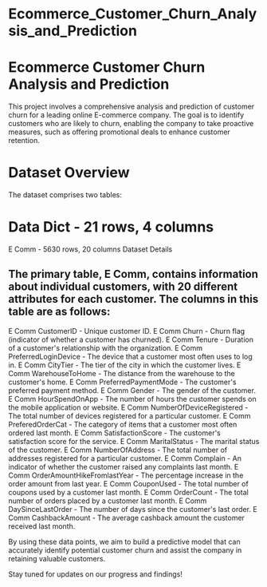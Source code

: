 # Ecommerce_Customer_Churn_Analysis_and_Prediction


# Ecommerce Customer Churn Analysis and Prediction
This project involves a comprehensive analysis and prediction of customer churn for a leading online E-commerce company. The goal is to identify customers who are likely to churn, enabling the company to take proactive measures, such as offering promotional deals to enhance customer retention.

# Dataset Overview
The dataset comprises two tables:

# Data Dict - 21 rows, 4 columns
E Comm - 5630 rows, 20 columns
Dataset Details


## The primary table, E Comm, contains information about individual customers, with 20 different attributes for each customer. The columns in this table are as follows:

E Comm CustomerID - Unique customer ID.
E Comm Churn - Churn flag (indicator of whether a customer has churned).
E Comm Tenure - Duration of a customer's relationship with the organization.
E Comm PreferredLoginDevice - The device that a customer most often uses to log in.
E Comm CityTier - The tier of the city in which the customer lives.
E Comm WarehouseToHome - The distance from the warehouse to the customer's home.
E Comm PreferredPaymentMode - The customer's preferred payment method.
E Comm Gender - The gender of the customer.
E Comm HourSpendOnApp - The number of hours the customer spends on the mobile application or website.
E Comm NumberOfDeviceRegistered - The total number of devices registered for a particular customer.
E Comm PreferedOrderCat - The category of items that a customer most often ordered last month.
E Comm SatisfactionScore - The customer's satisfaction score for the service.
E Comm MaritalStatus - The marital status of the customer.
E Comm NumberOfAddress - The total number of addresses registered for a particular customer.
E Comm Complain - An indicator of whether the customer raised any complaints last month.
E Comm OrderAmountHikeFromlastYear - The percentage increase in the order amount from last year.
E Comm CouponUsed - The total number of coupons used by a customer last month.
E Comm OrderCount - The total number of orders placed by a customer last month.
E Comm DaySinceLastOrder - The number of days since the customer's last order.
E Comm CashbackAmount - The average cashback amount the customer received last month.

By using these data points, we aim to build a predictive model that can accurately identify potential customer churn and assist the company in retaining valuable customers.

Stay tuned for updates on our progress and findings!
